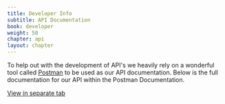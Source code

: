 ```yaml
---
title: Developer Info
subtitle: API Documentation
book: developer
weight: 50
chapter: api
layout: chapter
---
```

To help out with the development of API's we heavily rely on a wonderful tool called [Postman](https://www.getpostman.com/) to be used as our API documentation. Below is the full documentation for our API within the Postman Documentation.

<a class="btn btn-primary btn-sm" href="https://apidocs.form.io" target="_blank" style="float:left;margin-right:10px;"><span class="glyphicon glyphicon-new-window"></span> View in separate tab</a>

<div class="postman-run-button" style="float:left !important; margin-right: 10px !important;"
data-postman-action="collection/import"
data-postman-var-1="6c861ff514e69ee0dd98"></div>
<script type="text/javascript">
  (function (p,o,s,t,m,a,n) {
    !p[s] && (p[s] = function () { (p[t] || (p[t] = [])).push(arguments); });
    !o.getElementById(s+t) && o.getElementsByTagName("head")[0].appendChild((
      (n = o.createElement("script")),
      (n.id = s+t), (n.async = 1), (n.src = m), n
    ));
  }(window, document, "_pm", "PostmanRunObject", "https://run.pstmn.io/button.js"));
</script>
